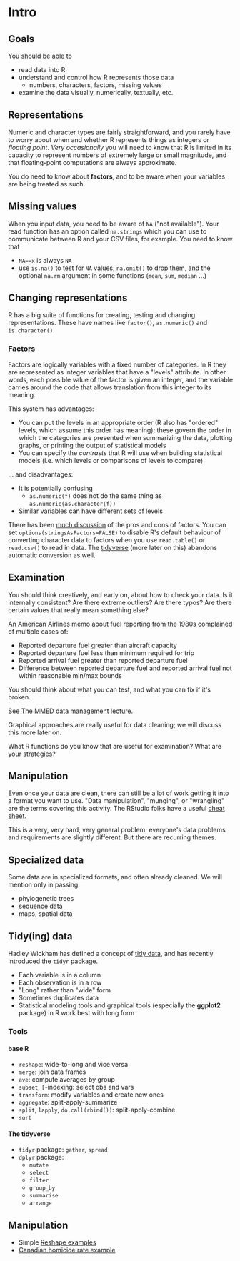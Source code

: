 # Intro

## Goals

You should be able to

-  read data into R
- understand and control how R represents those data
    - numbers, characters, factors, missing values
- examine the data visually, numerically, textually, etc.

## Representations

Numeric and character types are fairly straightforward, and you rarely
have to worry about when and whether R represents things as integers or *floating point*.
*Very occasionally* you will need to know that R is limited in its
capacity to represent numbers of extremely large or small magnitude, and
that floating-point computations are always approximate.

You do need to know about **factors**, and to be aware when your
variables are being treated as such.

## Missing values

When you input data, you need to be aware of `NA` ("not available"). Your
read function has an option called `na.strings` which you can use to
communicate between R and your CSV files, for example. You need to know
that

- `NA==x` is always `NA`
- use `is.na()` to test for `NA` values, `na.omit()` to drop them, and the optional `na.rm` argument in some functions (`mean`, `sum`, `median` ...)

## Changing representations

R has a big suite of functions for creating, testing and changing
representations. These have names like `factor()`, `as.numeric()` and
`is.character()`.

### Factors

Factors are logically variables with a fixed number of categories. In R
they are represented as integer variables that have a "levels"
attribute. In other words, each possible value of the factor is given an
integer, and the variable carries around the code that allows
translation from this integer to its meaning.

This system has advantages:

-   You can put the levels in an appropriate order (R also has "ordered" levels, which assume this order has meaning); these govern the order in which the categories are presented when summarizing the data, plotting graphs, or printing the output of statistical models
-   You can specify the *contrasts* that R will use when building statistical models (i.e. which levels or comparisons of levels to compare)

... and disadvantages:

- It is potentially confusing
    - `as.numeric(f)` does not do the same thing as
        `as.numeric(as.character(f))`
- Similar variables can have different sets of levels

There has been [much discussion](https://stat.ethz.ch/pipermail/r-help//2012-August/321913.html) of the pros and cons of factors. You can set
`options(stringsAsFactors=FALSE)` to disable R's default behaviour of
converting character data to factors when you use `read.table()` or
`read.csv()` to read in data. The [tidyverse](http://tidyverse.org/) (more later on this) abandons automatic conversion as well.

## Examination

You should think creatively, and early on, about how to check your data.
Is it internally consistent? Are there extreme outliers? Are there
typos? Are there certain values that really mean something else?

An American Airlines memo about fuel reporting from the 1980s complained of multiple cases of:

-   Reported departure fuel greater than aircraft capacity
-   Reported departure fuel less than minimum required for trip
-   Reported arrival fuel greater than reported departure fuel
-   Difference between reported departure fuel and reported arrival fuel not within reasonable min/max bounds

You should think about what you can test, and what you can fix if it's
broken.

See [The MMED data management lecture](http://lalashan.mcmaster.ca/theobio/mmed/index.php/Introduction_to_data_management_and_cleaning).

Graphical approaches are really useful for data cleaning; we will
discuss this more later on.

What R functions do you know that are useful for examination? What are
your strategies?

## Manipulation

Even once your data are clean, there can still be a lot of work getting
it into a format you want to use. "Data manipulation", "munging", or
"wrangling" are the terms covering this activity. The RStudio folks have
a useful [cheat sheet](http://www.rstudio.com/wp-content/uploads/2015/02/data-wrangling-cheatsheet.pdf).

This is a very, very hard, very general problem; everyone's data
problems and requirements are slightly different. But there are
recurring themes.

## Specialized data

Some data are in specialized formats, and often already cleaned. We will
mention only in passing:

-   phylogenetic trees
-   sequence data
-   maps, spatial data

## Tidy(ing) data

Hadley Wickham has defined a concept of [tidy
data](http://www.jstatsoft.org/v59/i10/paper), and has recently
introduced the `tidyr` package.

-   Each variable is in a column
-   Each observation is in a row
-   "Long" rather than "wide" form
-   Sometimes duplicates data
-   Statistical modeling tools and graphical tools (especially the
    **ggplot2** package) in R work best with long form

### Tools

#### base R

-   `reshape`: wide-to-long and vice versa
-   `merge`: join data frames
-   `ave`: compute averages by group
-   `subset`, `[`-indexing: select obs and vars
-   `transform`: modify variables and create new ones
-   `aggregate`: split-apply-summarize
-   `split`, `lapply`, `do.call(rbind())`: split-apply-combine
-   `sort`

#### The tidyverse

-   `tidyr` package: `gather`, `spread`
-   `dplyr` package:
    -   `mutate`
    -   `select`
    -   `filter`
    -   `group_by`
    -   `summarise`
    -   `arrange`

Manipulation
------------

-   Simple [Reshape examples](Reshape_examples.html)
-   [Canadian homicide rate
    example](http://lalashan.mcmaster.ca/theobio/bio_708/index.php/homicide_example)

